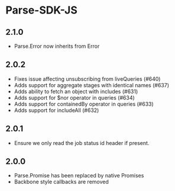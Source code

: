 # Parse-SDK-JS

## 2.1.0

- Parse.Error now inherits from Error

## 2.0.2

- Fixes issue affecting unsubscribing from liveQueries (#640)
- Adds support for aggregate stages with identical names (#637)
- Adds ability to fetch an object with includes (#631)
- Adds support for $nor operator in queries (#634)
- Adds support for containedBy operator in queries (#633)
- Adds support for includeAll (#632)

## 2.0.1

- Ensure we only read the job status id header if present.

## 2.0.0

- Parse.Promise has been replaced by native Promises
- Backbone style callbacks are removed
